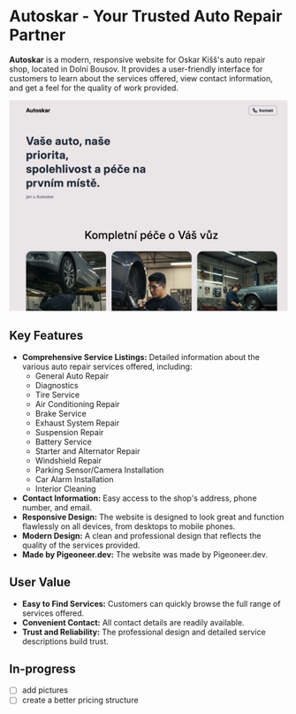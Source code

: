 # Autoskar - Your Trusted Auto Repair Partner

**Autoskar** is a modern, responsive website for Oskar Kišš's auto repair shop, located in Dolní Bousov. It provides a user-friendly interface for customers to learn about the services offered, view contact information, and get a feel for the quality of work provided.

![Autoskar Screenshot Placeholder](/public/screenshot.png)  <!-- Replace with an actual screenshot -->

## Key Features

*   **Comprehensive Service Listings:** Detailed information about the various auto repair services offered, including:
    *   General Auto Repair
    *   Diagnostics
    *   Tire Service
    *   Air Conditioning Repair
    *   Brake Service
    *   Exhaust System Repair
    *   Suspension Repair
    *   Battery Service
    *   Starter and Alternator Repair
    *   Windshield Repair
    *   Parking Sensor/Camera Installation
    *   Car Alarm Installation
    *   Interior Cleaning
*   **Contact Information:** Easy access to the shop's address, phone number, and email.
*   **Responsive Design:** The website is designed to look great and function flawlessly on all devices, from desktops to mobile phones.
*   **Modern Design:** A clean and professional design that reflects the quality of the services provided.
* **Made by Pigeoneer.dev:** The website was made by Pigeoneer.dev.

## User Value

*   **Easy to Find Services:** Customers can quickly browse the full range of services offered.
*   **Convenient Contact:** All contact details are readily available.
*   **Trust and Reliability:** The professional design and detailed service descriptions build trust.

## In-progress
- [ ] add pictures
- [ ] create a better pricing structure
